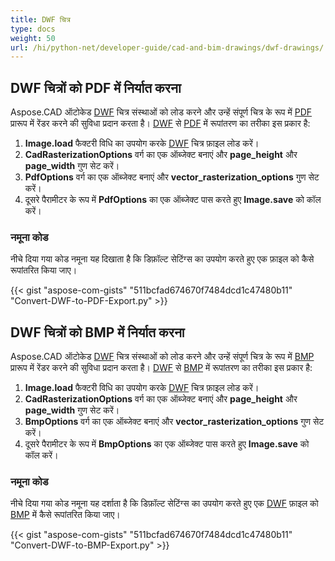 ```yaml
---
title: DWF चित्र
type: docs
weight: 50
url: /hi/python-net/developer-guide/cad-and-bim-drawings/dwf-drawings/
---
```


## **DWF चित्रों को PDF में निर्यात करना**

Aspose.CAD ऑटोकेड [DWF](https://docs.fileformat.com/cad/dwf/) चित्र संस्थाओं को लोड करने और उन्हें संपूर्ण चित्र के रूप में [PDF](https://docs.fileformat.com/pdf/) प्रारूप में रेंडर करने की सुविधा प्रदान करता है। [DWF](https://docs.fileformat.com/cad/dwf/) से [PDF](https://docs.fileformat.com/pdf/) में रूपांतरण का तरीका इस प्रकार है:

1. **Image.load** फैक्टरी विधि का उपयोग करके [DWF](https://docs.fileformat.com/cad/dwf/) चित्र फ़ाइल लोड करें।
1. **CadRasterizationOptions** वर्ग का एक ऑब्जेक्ट बनाएं और **page_height** और **page_width** गुण सेट करें।
1. **PdfOptions** वर्ग का एक ऑब्जेक्ट बनाएं और **vector_rasterization_options** गुण सेट करें।
1. दूसरे पैरामीटर के रूप में **PdfOptions** का एक ऑब्जेक्ट पास करते हुए **Image.save** को कॉल करें।

### नमूना कोड

नीचे दिया गया कोड नमूना यह दिखाता है कि डिफ़ॉल्ट सेटिंग्स का उपयोग करते हुए एक फ़ाइल को कैसे रूपांतरित किया जाए।


{{< gist "aspose-com-gists" "511bcfad674670f7484dcd1c47480b11" "Convert-DWF-to-PDF-Export.py" >}}

## **DWF चित्रों को BMP में निर्यात करना**

Aspose.CAD ऑटोकेड [DWF](https://docs.fileformat.com/cad/dwf/) चित्र संस्थाओं को लोड करने और उन्हें संपूर्ण चित्र के रूप में [BMP](https://docs.fileformat.com/image/bmp/) प्रारूप में रेंडर करने की सुविधा प्रदान करता है। [DWF](https://docs.fileformat.com/cad/dwf/) से [BMP](https://docs.fileformat.com/image/bmp/) में रूपांतरण का तरीका इस प्रकार है:

1. **Image.load** फैक्टरी विधि का उपयोग करके [DWF](https://docs.fileformat.com/cad/dwf/) चित्र फ़ाइल लोड करें।
1. **CadRasterizationOptions** वर्ग का एक ऑब्जेक्ट बनाएं और **page_height** और **page_width** गुण सेट करें।
1. **BmpOptions** वर्ग का एक ऑब्जेक्ट बनाएं और **vector_rasterization_options** गुण सेट करें।
1. दूसरे पैरामीटर के रूप में **BmpOptions** का एक ऑब्जेक्ट पास करते हुए **Image.save** को कॉल करें।

### नमूना कोड

नीचे दिया गया कोड नमूना यह दर्शाता है कि डिफ़ॉल्ट सेटिंग्स का उपयोग करते हुए एक [DWF](https://docs.fileformat.com/cad/dwf/) फ़ाइल को [BMP](https://docs.fileformat.com/image/bmp/) में कैसे रूपांतरित किया जाए।

{{< gist "aspose-com-gists" "511bcfad674670f7484dcd1c47480b11" "Convert-DWF-to-BMP-Export.py" >}}
